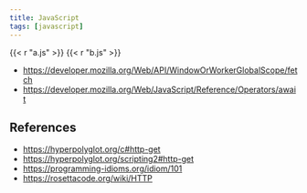 ```yaml
---
title: JavaScript
tags: [javascript]
---
```


{{< r "a.js" >}}
{{< r "b.js" >}}

- <https://developer.mozilla.org/Web/API/WindowOrWorkerGlobalScope/fetch>
- <https://developer.mozilla.org/Web/JavaScript/Reference/Operators/await>

## References

- <https://hyperpolyglot.org/c#http-get>
- <https://hyperpolyglot.org/scripting2#http-get>
- <https://programming-idioms.org/idiom/101>
- <https://rosettacode.org/wiki/HTTP>
